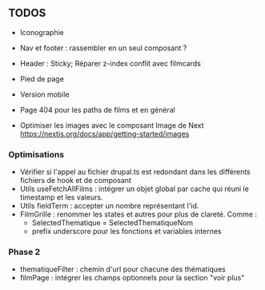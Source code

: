 ## TODOS 

- Iconographie 

- Nav et footer : rassembler en un seul composant ?

- Header : Sticky; Réparer z-index conflit avec filmcards

- Pied de page 

- Version mobile 

- Page 404 pour les paths de films et en général

- Optimiser les images avec le composant Image de Next https://nextjs.org/docs/app/getting-started/images


### Optimisations
- Vérifier si l'appel au fichier drupal.ts est redondant dans les différents fichiers de hook et de composant
- Utils useFetchAllFilms : intégrer un objet global par cache qui réuni le timestamp et les valeurs.
- Utils fieldTerm : accepter un nombre représentant l'id.
- FilmGrille : renommer les states et autres pour plus de clareté. Comme :
	- SelectedThematique = SelectedThematiqueNom
	- prefix underscore pour les fonctions et variables internes

### Phase 2
- thematiqueFilter : chemin d'url pour chacune des thématiques
- filmPage : intégrer les champs optionnels pour la section "voir plus" 